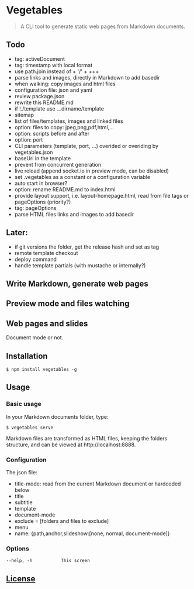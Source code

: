 # Vegetables

> A CLI tool to generate static web pages from Markdown documents.

## Todo

- tag: activeDocument
- tag: timestamp with local format
- use path.join instead of + '/' + +++
- parse links and images, directly in Markdown to add basedir
- when walking: copy images and html files
- configuration file: json and yaml
- review package.json
- rewrite this README.md
- if !./template use __dirname/template
- sitemap
- list of files/templates, images and linked files
- option: files to copy: jpeg,png,pdf,html,...
- option: scripts before and after
- option: port
- CLI parameters (template, port, ...) overided or overiding by vegetables.json
- baseUri in the template
- prevent from concurrent generation
- live reload (append socket.io in preview mode, can be disabled)
- set .vegetables as a constant or a configuration variable
- auto start in browser?
- option: rename README.md to index.html
- provide layout support, i.e. layout-homepage.html, read from file tags or pageOptions (priority?)
- tag: pageOptions
- parse HTML files links and images to add basedir



## Later:

- if git versions the folder, get the release hash and set as tag
- remote template checkout
- deploy command
- handle template partials (with mustache or internally?)


## Write Markdown, generate web pages

## Preview mode and files watching

## Web pages and slides

Document mode or not.

## Installation

    $ npm install vegetables -g

## Usage

### Basic usage

In your Markdown documents folder, type:

    $ vegetables serve

Markdown files are transformed as HTML files, keeping the folders structure, and can be viewed at http://localhost:8888.

### Configuration

The json file:

- title-mode: read from the current Markdown document or hardcoded below
- title
- subtitle
- template
- document-mode
- exclude = [folders and files to exclude]
- menu
 - name: {path,anchor,slideshow:[none, normal, document-mode]}

### Options

```
--help, -h           This screen
```


## [License](LICENSE)